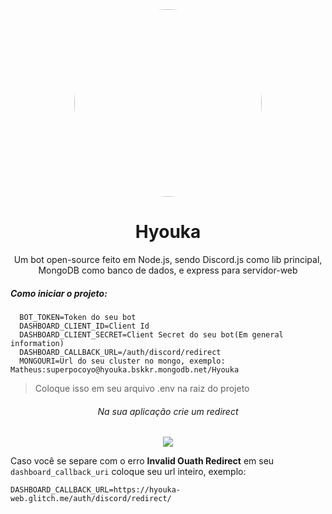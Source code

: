 <div align="center">
  <img src="https://cdn.glitch.com/3e9304e0-23b6-4d34-8ca4-92f7ba536183%2Fhyoukakk.jpg?v=1602441076647" width="300" style="border-radius: 50%;"">
</div>
<h1 align="center">Hyouka</h1>

<p align="center">
  Um bot open-source feito em Node.js, sendo Discord.js como lib principal, MongoDB como banco de dados, e express para servidor-web
</p>
<h5>Como iniciar o projeto:</h5>

```
  BOT_TOKEN=Token do seu bot
  DASHBOARD_CLIENT_ID=Client Id
  DASHBOARD_CLIENT_SECRET=Client Secret do seu bot(Em general information)
  DASHBOARD_CALLBACK_URL=/auth/discord/redirect
  MONGOURI=Url do seu cluster no mongo, exemplo: Matheus:superpocoyo@hyouka.bskkr.mongodb.net/Hyouka

```
>Coloque isso em seu arquivo .env na raiz do projeto

<div align="center">
  <h6>Na sua aplicação crie um redirect</h6>
  <img src="https://media.discordapp.net/attachments/754154558631968778/771538584528224286/unknown.png?width=905&height=533" ">
</div>

Caso você se separe com o erro **Invalid Ouath Redirect** em seu `dashboard_callback_uri` coloque seu url inteiro, exemplo:
```
DASHBOARD_CALLBACK_URL=https://hyouka-web.glitch.me/auth/discord/redirect/
```

